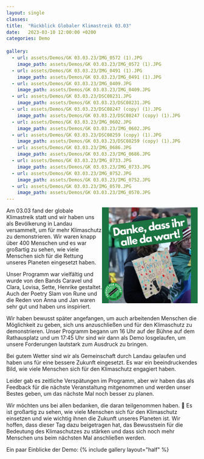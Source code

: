 ```yaml
---
layout: single
classes: 
title:  "Rückblick Globaler Klimastreik 03.03"
date:   2023-03-10 12:00:00 +0200
categories: Demo

gallery:
  - url: assets/Demos/GK 03.03.23/IMG_0572 (1).JPG
    image_path: assets/Demos/GK 03.03.23/IMG_0572 (1).JPG
  - url: assets/Demos/GK 03.03.23/IMG_0491 (1).JPG
    image_path: assets/Demos/GK 03.03.23/IMG_0491 (1).JPG
  - url: assets/Demos/GK 03.03.23/IMG_0409.JPG
    image_path: assets/Demos/GK 03.03.23/IMG_0409.JPG
  - url: assets/Demos/GK 03.03.23/DSC08231.JPG
    image_path: assets/Demos/GK 03.03.23/DSC08231.JPG
  - url: assets/Demos/GK 03.03.23/DSC08247 (copy) (1).JPG
    image_path: assets/Demos/GK 03.03.23/DSC08247 (copy) (1).JPG
  - url: assets/Demos/GK 03.03.23/IMG_0602.JPG
    image_path: assets/Demos/GK 03.03.23/IMG_0602.JPG
  - url: assets/Demos/GK 03.03.23/DSC08259 (copy) (1).JPG
    image_path: assets/Demos/GK 03.03.23/DSC08259 (copy) (1).JPG
  - url: assets/Demos/GK 03.03.23/IMG_0686.JPG
    image_path: assets/Demos/GK 03.03.23/IMG_0686.JPG
  - url: assets/Demos/GK 03.03.23/IMG_0733.JPG
    image_path: assets/Demos/GK 03.03.23/IMG_0733.JPG
  - url: assets/Demos/GK 03.03.23/IMG_0752.JPG
    image_path: assets/Demos/GK 03.03.23/IMG_0752.JPG
  - url: assets/Demos/GK 03.03.23/IMG_0570.JPG
    image_path: assets/Demos/GK 03.03.23/IMG_0570.JPG
---
```


<img src="https://github.com/fridaysforfuture-landau-pfalz/fridaysforfuture-landau-pfalz.github.io/blob/main/assets/Demos/GK%2003.03.23/IMG_20230306_191609_551.jpg?raw=true" alt="SharePic 03.03" style="float:right;" height="50%" width="50%">

Am 03.03 fand der globale Klimastreik statt und wir haben uns als Bevölkerung in Landau versammelt, um für mehr Klimaschutz zu demonstrieren. Wir waren knapp über 400 Menschen und es war großartig zu sehen, wie viele Menschen sich für die Rettung unseres Planeten eingesetzt haben.

Unser Programm war vielfältig und wurde von den Bands Caravel und Clara, Lovisa, Sette, Henrike gestaltet. Auch der Poetry Slam von Rune und die Reden von Anna und Jan waren sehr gut und haben uns inspiriert.

Wir haben bewusst später angefangen, um auch arbeitenden Menschen die Möglichkeit zu geben, sich uns anzuschließen und für den Klimaschutz zu demonstrieren. Unser Programm begann um 16 Uhr auf der Bühne auf dem Rathausplatz und um 17:45 Uhr sind wir dann als Demo losgelaufen, um unsere Forderungen lautstark zum Ausdruck zu bringen.

Bei gutem Wetter sind wir als Gemeinschaft durch Landau gelaufen und haben uns für eine bessere Zukunft eingesetzt. Es war ein beeindruckendes Bild, wie viele Menschen sich für den Klimaschutz engagiert haben.

Leider gab es zeitliche Verspätungen im Programm, aber wir haben das als Feedback für die nächste Veranstaltung mitgenommen und werden unser Bestes geben, um das nächste Mal noch besser zu planen.

Wir möchten uns bei allen bedanken, die daran teilgenommen haben. 💚 Es ist großartig zu sehen, wie viele Menschen sich für den Klimaschutz einsetzen und wie wichtig ihnen die Zukunft unseres Planeten ist. Wir hoffen, dass dieser Tag dazu beigetragen hat, das Bewusstsein für die Bedeutung des Klimaschutzes zu stärken und dass sich noch mehr Menschen uns beim nächsten Mal anschließen werden.

Ein paar Einblicke der Demo:
{% include gallery layout="half" %}


